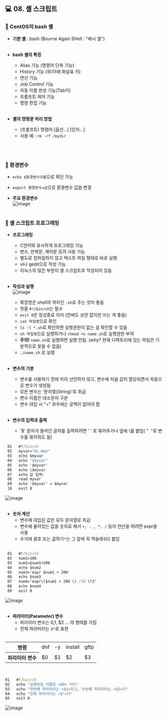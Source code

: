 ## 💻 08. 셸 스크립트
### 🔎 CentOS의 bash 셸
* **기본 셸** : bash (Bourne Again SHell : "배시 셸")<br/><br/>

* **bash 셸의 특징**
    * Alias 기능 (명령어 단축 기능)
    * History 기능 (위/아래 화살표 키)
    * 연산 기능
    * Job Control 기능
    * 자동 이름 완성 기능(Tab키)
    * 프롬프트 제어 기능
    * 명령 편집 기능<br/><br/>


* **셸의 명령문 처리 방법**
    * (프롬프트) 명령어 [옵션...] [인자...]
    * 사용 예 : `rm -rf /mydir`<br/><br/>
<br/>

### 🔎 환경변수
* `echo $환경변수이름`으로 확인 가능
* `export 환경변수=값`으로 환경변수 값을 변경<br/>

* **주요 환경변수**<br/>
![image](https://user-images.githubusercontent.com/54934681/112104480-9bf60100-8bee-11eb-8ed8-bf32084b1457.png)
<br/><br/>


### 🔎 셸 스크립트 프로그래밍
* **프로그래밍**
  * C언어와 유사하게 프로그래밍 가능
  * 변수, 반복문, 제어문 등의 사용 가능
  * 별도로 컴파일하지 않고 텍스트 파일 형태로 바로 실행
  * vi나 gedit으로 작성 가능
  * 리눅스의 많은 부분이 셸 스크립트로 작성되어 있음<br/><br/>

* **작성과 실행**<br/>
![image](https://user-images.githubusercontent.com/54934681/112104688-db245200-8bee-11eb-81df-778a517720de.png)
  * 확장명은 shell의 약자인 `.sh`로 주는 것이 좋음
  * 첫줄 `#!/bin/sh`는 필수
  * `exit 0`은 정상종료 의미 (안써도 상관 없지만 쓰는 게 좋음)
  * `cat 파일명`으로 확인
  * `ls -l *.sh`로 확인하면 실행권한이 없는 걸 확인할 수 있음
  * `sh 파일명`으로 실행하거나 `chmod +x name.sh`로 실행권한 부여 
  * **주의!** `name.sh`로 실행하면 실행 안됨. (why? 현재 디렉토리에 있는 파일은 기본적으로 찾을 수 없음)
  * `./name.sh` 로 실행<br/><br/>

* **변수의 기본**
  * 변수를 사용하기 전에 미리 선언하지 않고, 변수에 처음 값이 할당되면서 자동으로 변수가 생성됨
  * 모든 변수는 '문자열(String)'로 취급
  * 변수 이름은 대소문자 구분
  * 변수 대입 시 "=" 좌우에는 공백이 없어야 함<br/><br/>

* **변수의 입력과 출력**
  * '$' 문자가 들어간 글자를 출력하려면 ' ' 로 묶어주거나 앞에 \를 붙임( "  "로 변수를 묶어줘도 됨)
```cmd
 01   #!/bin/sh
 02   myvar="Hi Woo"
 03   echo $myvar
 04   echo "$myvar"
 05   echo '$myvar'
 06   echo \$myvar
 07   echo 값 입력:
 08   read myvar
 09   echo '$myvar' = $myvar
 10   exit 0
```
![image](https://user-images.githubusercontent.com/54934681/112105048-48d07e00-8bef-11eb-8dfd-08fe9558ca57.png)
<br/><br/>


* **숫자 계산**
  * 변수에 대입된 값은 모두 문자열로 취급
  * 변수에 들어있는 값을 숫자로 해서 `+, - , *, /` 등의 연산을 하려면 expr을 사용
  * 수식에 괄호 또는 곱하기`*`는 그 앞에 꼭 역슬래쉬(\) 붙임<br/><br/>
```cmd
 01   #!/bin/sh
 02   num1=100
 03   num2=$num1+200
 04   echo $num2
 05   num3='expr $num1 + 200'
 06   echo $num3
 07   num4='expr\($num1 + 200 \) /10 \*2'
 08   echo $num4
 09   exit 0
```
![image](https://user-images.githubusercontent.com/54934681/112105248-803f2a80-8bef-11eb-9454-c4413b266711.png)
<br/><br/>

* **파라미터(Parameter) 변수**
  * 파라미터 변수는 $0 ,$1, $2 ... 의 형태를 가짐
  * 전체 파라미터는 `$*`로 표현<br/><br/>
<table>
  <tr>
    <th>명령</th><td>dnf</td><td>-y</td><td>install</td><td>gftp</td>
  </tr>
  <tr>
    <th>파라미터 변수</th><td>$0</td><td>$1</td><td>$2</td><td>$3</td>
  </tr>
 </table>
 <br/>
 
 ```cmd
 01   #!/bin/sh
 02   echo "실행파일 이름은 <$0> 이다"
 03   echo "첫번째 파라미터는 <$1>이고, 두번째 파라미터는 <$2>다"
 04   echo "전체 파라미터는 <$*>다"
 05   exit 0
 ```
![image](https://user-images.githubusercontent.com/54934681/112105670-09eef800-8bf0-11eb-8f02-b85dc315dcb5.png)
